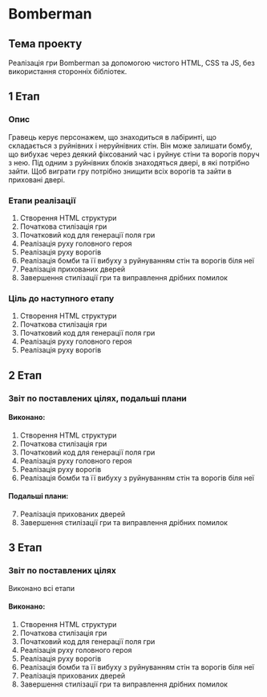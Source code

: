 # Bomberman
## Тема проекту
Реалізація гри Bomberman за допомогою чистого HTML, CSS та JS, без використання сторонніх бібліотек.

## 1 Етап
### Опис
Гравець керує персонажем, що знаходиться в лабіринті, що складається з руйнівних і неруйнівних стін. Він може залишати бомбу, що вибухає через деякий фіксований час і руйнує стіни та ворогів поруч з нею. Під одним з руйнівних блоків знаходяться двері, в які потрібно зайти. Щоб виграти гру потрібно знищити всіх ворогів та зайти в приховані двері.

### Етапи реалізації
  1. Створення HTML структури
  2. Початкова стилізація гри
  3. Початковий код для генерації поля гри
  4. Реалізація руху головного героя
  5. Реалізація руху ворогів
  6. Реалізація бомби та її вибуху з руйнуванням стін та ворогів біля неї
  7. Реалізація прихованих дверей
  8. Завершення стилізації гри та виправлення дрібних помилок
  
### Ціль до наступного етапу
  1. Створення HTML структури
  2. Початкова стилізація гри
  3. Початковий код для генерації поля гри
  4. Реалізація руху головного героя
  5. Реалізація руху ворогів

## 2 Етап
### Звіт по поставлених цілях, подальші плани
  #### Виконано:
  1. Створення HTML структури
  2. Початкова стилізація гри
  3. Початковий код для генерації поля гри
  4. Реалізація руху головного героя
  5. Реалізація руху ворогів
  6. Реалізація бомби та її вибуху з руйнуванням стін та ворогів біля неї
  #### Подальші плани:
  7. Реалізація прихованих дверей
  8. Завершення стилізації гри та виправлення дрібних помилок

## 3 Етап
### Звіт по поставлених цілях
Виконано всі етапи
  #### Виконано:
  1. Створення HTML структури
  2. Початкова стилізація гри
  3. Початковий код для генерації поля гри
  4. Реалізація руху головного героя
  5. Реалізація руху ворогів
  6. Реалізація бомби та її вибуху з руйнуванням стін та ворогів біля неї
  7. Реалізація прихованих дверей
  8. Завершення стилізації гри та виправлення дрібних помилок
